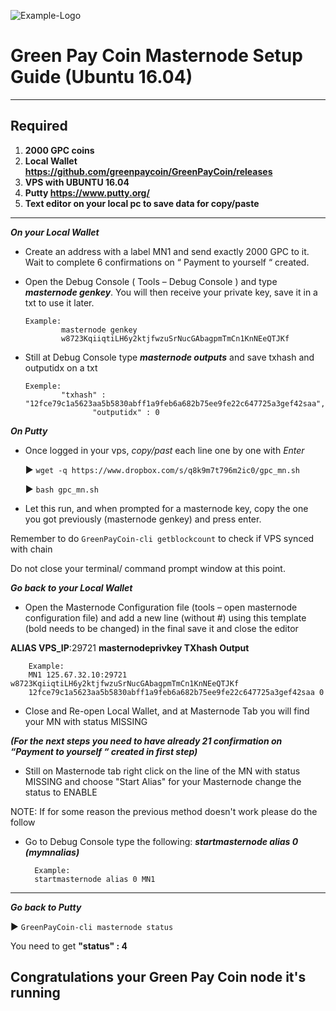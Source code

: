 ![Example-Logo](https://cdn.discordapp.com/attachments/547211819367006230/566120174676213781/logo_70x350.png)

# Green Pay Coin Masternode Setup Guide (Ubuntu 16.04)
***
## Required
1) **2000 GPC coins**
2) **Local Wallet https://github.com/greenpaycoin/GreenPayCoin/releases**
3) **VPS with UBUNTU 16.04**
4) **Putty https://www.putty.org/**
5) **Text editor on your local pc to save data for copy/paste**
***

***On your Local Wallet***
* Create an address with a label MN1 and send exactly 2000 GPC to it. Wait to complete 6 confirmations on “ Payment to yourself “ created.

* Open the Debug Console ( Tools – Debug Console ) and type ***masternode genkey***.
You will then receive your private key, save it in a txt to use it later.
  ```
  Example:
          masternode genkey
          w8723KqiiqtiLH6y2ktjfwzuSrNucGAbagpmTmCn1KnNEeQTJKf
* Still at Debug Console type ***masternode outputs*** and save txhash and outputidx on a txt
  ```
  Exemple:
          "txhash" : "12fce79c1a5623aa5b5830abff1a9feb6a682b75ee9fe22c647725a3gef42saa",
		         "outputidx" : 0

***On Putty***

* Once logged in your vps, *copy/past* each line one by one with *Enter*

	:arrow_forward: `wget -q https://www.dropbox.com/s/q8k9m7t796m2ic0/gpc_mn.sh`

	:arrow_forward: `bash gpc_mn.sh`

* Let this run, and when prompted for a masternode key, copy the one you got previously (masternode genkey) and press enter.

Remember to do `GreenPayCoin-cli getblockcount` to check if VPS synced with chain

Do not close your terminal/ command prompt window at this point.

***Go back to your Local Wallet***

* Open the Masternode Configuration file (tools – open masternode configuration file) and add a new line (without #) using this template (bold needs to be changed) in the final save it and close the editor

**ALIAS VPS_IP**:29721 **masternodeprivkey TXhash Output**

		Example:
		MN1 125.67.32.10:29721 w8723KqiiqtiLH6y2ktjfwzuSrNucGAbagpmTmCn1KnNEeQTJKf
		12fce79c1a5623aa5b5830abff1a9feb6a682b75ee9fe22c647725a3gef42saa 0

* Close and Re-open Local Wallet, and at Masternode Tab you will find your MN with status MISSING

***(For the next steps you need to have already 21 confirmation on “Payment to yourself “ created in first step)***

* Still on Masternode tab right click on the line of the MN with status MISSING and choose "Start Alias" for your Masternode change the status to ENABLE

NOTE: If for some reason the previous method doesn't work please do the follow

* Go to Debug Console type the following: ***startmasternode alias 0 (mymnalias)***

		Example:
		startmasternode alias 0 MN1
***

***Go back to Putty***

   :arrow_forward: `GreenPayCoin-cli masternode status`

You need to get **"status" : 4**

## Congratulations your Green Pay Coin node it's running
